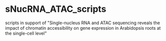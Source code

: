 # sNucRNA_ATAC_scripts
scripts in support of "Single-nucleus RNA and ATAC sequencing reveals the impact of chromatin accessibility on gene expression in Arabidopsis roots at the single-cell level"
